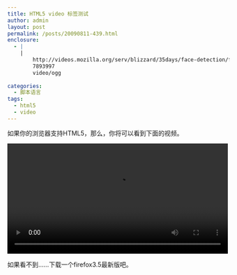 ```yaml
---
title: HTML5 video 标签测试
author: admin
layout: post
permalink: /posts/20090811-439.html
enclosure:
  - |
    |
        http://videos.mozilla.org/serv/blizzard/35days/face-detection/face-off-480.ogv
        7893997
        video/ogg
        
categories:
  - 脚本语言
tags:
  - html5
  - video
---
```

如果你的浏览器支持HTML5，那么，你将可以看到下面的视频。  
  
<video width="500" controls><source src="http://videos.mozilla.org/serv/blizzard/35days/face-detection/face-off-480.ogv" type="video/ogg"/><source src="http://videos.mozilla.org/serv/blizzard/35days/face-detection/face-off-480.mp4" type="video/mp4"/><embed src="http://blip.tv/play/AYGLhG2U8hw" type="application/x-shockwave-flash" width="500" height="394" allowscriptaccess="always" allowfullscreen="true">
</embed></video>

  
  
如果看不到……下载一个firefox3.5最新版吧。